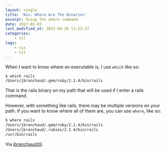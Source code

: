 ```yaml
---
layout: single
title: 'Nix: Where Are The Binaries'
excerpt: Using the where command
date: 2017-03-03
last_modified_at: 2023-04-26 13:22:37
categories:
    - til
tags:
    - nix
    - til
---
```


When I want to know where an executable is, I use `which` like so:

```bash
$ which rails
/Users/jbranchaud/.gem/ruby/2.1.4/bin/rails
```

That is the rails binary on my path that will be used if I enter a rails
command.

However, with something like rails, there may be multiple versions on your
path. If you want to know where all of them are, you can use `where`, like
so:

```bash
$ where rails
/Users/jbranchaud/.gem/ruby/2.1.4/bin/rails
/Users/jbranchaud/.rubies/2.1.4/bin/rails
/usr/bin/rails
```

Via [jbranchaud/til](https://github.com/jbranchaud/til).
